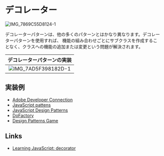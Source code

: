 # デコレーター
![IMG_7869C55D8124-1](https://user-images.githubusercontent.com/4797793/222319244-332b2e2d-1b95-40ad-acea-1612eb165215.jpeg)

デコレーターパターンは、他の多くのパターンとはかなり異なります。デコレーターパターンを使用すれば、
機能の組み合わせごとにサブクラスを作成することなく、クラスへの機能の追加または変更という問題が解決されます。

|デコレーターパターンの実装|
|:-:|
|![IMG_7AD5F398182D-1](https://user-images.githubusercontent.com/4797793/222320323-c8a43f57-2645-4b1a-8356-c1978be5c22f.jpeg)|

## 実装例
- [Adobe Developer Connection](https://github.com/stage-clear/Learning-javascript/blob/master/DesignPatterns/Adobe-Developer-Connection/decorator.md)
- [JavaScript pattens](https://github.com/stage-clear/Learning-javascript/blob/master/DesignPatterns/JavaScript-Patterns/decorator.md)
- [JavaScript Design Patterns](https://github.com/stage-clear/Learning-javascript/blob/master/DesignPatterns/JavaScript-Design-Patterns/decorator.md)
- [DoFactory](https://github.com/stage-clear/Learning-javascript/blob/master/DesignPatterns/dofactory.com/decorator.md)
- [Design Patterns Game](https://github.com/stage-clear/Learning-javascript/blob/master/DesignPatterns/designpatternsgame.com/decorator.md)

## Links
- [Learning JavaScript: decorator](https://github.com/stage-clear/Learning-javascript/blob/master/Books/978-4-87311-618-1/02/14.md)
